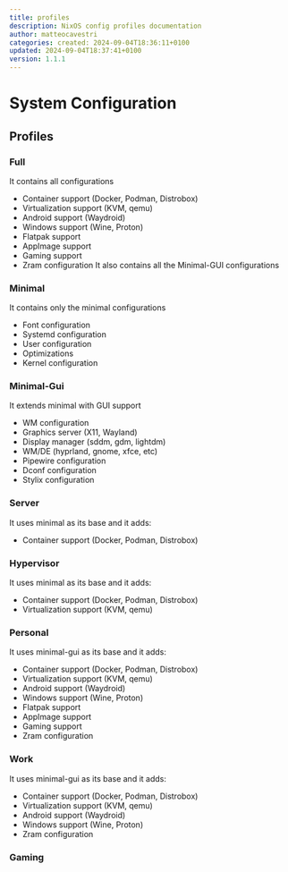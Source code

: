 ```yaml
---
title: profiles
description: NixOS config profiles documentation
author: matteocavestri
categories: created: 2024-09-04T18:36:11+0100
updated: 2024-09-04T18:37:41+0100
version: 1.1.1
---
```


# System Configuration

## Profiles

### Full

It contains all configurations

- Container support (Docker, Podman, Distrobox)
- Virtualization support (KVM, qemu)
- Android support (Waydroid)
- Windows support (Wine, Proton)
- Flatpak support
- AppImage support
- Gaming support
- Zram configuration
  It also contains all the Minimal-GUI configurations

### Minimal

It contains only the minimal configurations

- Font configuration
- Systemd configuration
- User configuration
- Optimizations
- Kernel configuration

### Minimal-Gui

It extends minimal with GUI support

- WM configuration
- Graphics server (X11, Wayland)
- Display manager (sddm, gdm, lightdm)
- WM/DE (hyprland, gnome, xfce, etc)
- Pipewire configuration
- Dconf configuration
- Stylix configuration

### Server

It uses minimal as its base and it adds:

- Container support (Docker, Podman, Distrobox)

### Hypervisor

It uses minimal as its base and it adds:

- Container support (Docker, Podman, Distrobox)
- Virtualization support (KVM, qemu)

### Personal

It uses minimal-gui as its base and it adds:

- Container support (Docker, Podman, Distrobox)
- Virtualization support (KVM, qemu)
- Android support (Waydroid)
- Windows support (Wine, Proton)
- Flatpak support
- AppImage support
- Gaming support
- Zram configuration

### Work

It uses minimal-gui as its base and it adds:

- Container support (Docker, Podman, Distrobox)
- Virtualization support (KVM, qemu)
- Android support (Waydroid)
- Windows support (Wine, Proton)
- Zram configuration

### Gaming
